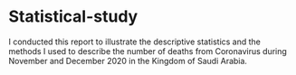 # Statistical-study
I conducted this report to illustrate the descriptive statistics and the methods I used to describe the number of deaths from Coronavirus during November and December 2020 in the Kingdom of Saudi Arabia.
